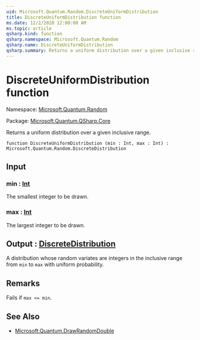 ```yaml
---
uid: Microsoft.Quantum.Random.DiscreteUniformDistribution
title: DiscreteUniformDistribution function
ms.date: 12/2/2020 12:00:00 AM
ms.topic: article
qsharp.kind: function
qsharp.namespace: Microsoft.Quantum.Random
qsharp.name: DiscreteUniformDistribution
qsharp.summary: Returns a uniform distribution over a given inclusive range.
---
```


# DiscreteUniformDistribution function

Namespace: [Microsoft.Quantum.Random](xref:Microsoft.Quantum.Random)

Package: [Microsoft.Quantum.QSharp.Core](https://nuget.org/packages/Microsoft.Quantum.QSharp.Core)


Returns a uniform distribution over a given inclusive range.

```qsharp
function DiscreteUniformDistribution (min : Int, max : Int) : Microsoft.Quantum.Random.DiscreteDistribution
```


## Input

### min : [Int](xref:microsoft.quantum.lang-ref.int)

The smallest integer to be drawn.


### max : [Int](xref:microsoft.quantum.lang-ref.int)

The largest integer to be drawn.



## Output : [DiscreteDistribution](xref:Microsoft.Quantum.Random.DiscreteDistribution)

A distribution whose random variates are integers in the inclusiverange from `min` to `max` with uniform probability.

## Remarks

Fails if `max <= min`.

## See Also

- [Microsoft.Quantum.DrawRandomDouble](xref:Microsoft.Quantum.DrawRandomDouble)